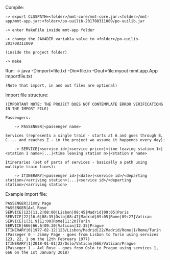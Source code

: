 Compile:

	-> export CLSSPATH=<folder>/mmt-core/mmt-core.jar:<folder>/mmt-app/mmt-app.jar:<folder>/po-uuilib-201708311009/po-uuilib.jar

	-> enter MakeFile inside mmt-app folder

	-> change the JAVADIR variabla value to <folder>/po-uuilib-201708311009

	(inside the project folder)

	-> make

Run:
	-> java -Dimport=file.txt -Din=file.in -Dout=file.myout mmt.app.App importfile.txt

	(Note that import, in and out files are optional)

Import file structure:

	(IMPORTANT NOTE: THE PROJECT DOES NOT CONTEMPLATE ERROR VERIFICATIONS IN THE IMPORT FILE)

	Passengers:
	
		-> PASSENGER|<passenger name>

	Services (represents a single train - starts at A and goes through B, C.... and reaches Z - in the project we assume it happends every day):

		-> SERVICE|<service id>|<service price>|<time leaving station 1>|<station 1 name>|...|<time leaving station n>|<station n name>
	 
	Itineraries (set of parts of services - basically a path using multiple train lines):

		-> ITINERARY|<passenger id>|<date>|<service id>/<departing station>/<arriving station>|...|<service id>/<departing station>/<arriving station>

Example import file:

	PASSENGER|Jimmy Page
	PASSENGER|Axl Rose
	SERVICE|123|11.2|08:00|Lisbon|08:45|Madrid|09:05|Paris
	SERVICE|22|16.6|08:35|Oslo|08:47|Madrid|09:05|Rome|09:27|Vatican
	SERVICE|1|31.9|11:00|Rome|11:20|Turin
	SERVICE|666|66.6|09:30|Vatican|12:35|Prague
	ITINERARY|0|1977-02-12|123/Lisbon/Madrid|22/Madrid/Rome|1/Rome/Turin 	(Passeger 0 - Jimmy Page - goes from Lisbon to Turin using services 123, 22, 1 on the 12th February 1977)
	ITINERARY|1|2018-01-01|22/Oslo/Vatican|666/Vatican/Prague 		(Passeger 1 - Axl Rose - goes from Oslo to Prague using services 1, 666 on the 1st January 2018)
